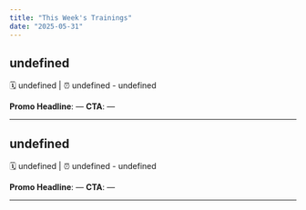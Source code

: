 ```yaml
---
title: "This Week's Trainings"
date: "2025-05-31"
---
```


## undefined
🗓️ undefined | ⏰ undefined - undefined

**Promo Headline**: —
**CTA**: —

---

## undefined
🗓️ undefined | ⏰ undefined - undefined

**Promo Headline**: —
**CTA**: —

---

